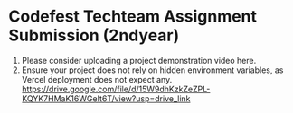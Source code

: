 # Codefest Techteam Assignment Submission (2ndyear)
1) Please consider uploading a project demonstration video here.
2) Ensure your project does not rely on hidden environment variables, as Vercel deployment does not expect any.
https://drive.google.com/file/d/15W9dhKzkZeZPL-KQYK7HMaK16WGeIt6T/view?usp=drive_link
